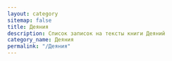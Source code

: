 ```yaml
---
layout: category
sitemap: false
title: Деяния
description: Список записок на тексты книги Деяний
category_name: Деяния
permalink: "/Деяния"
---
```

